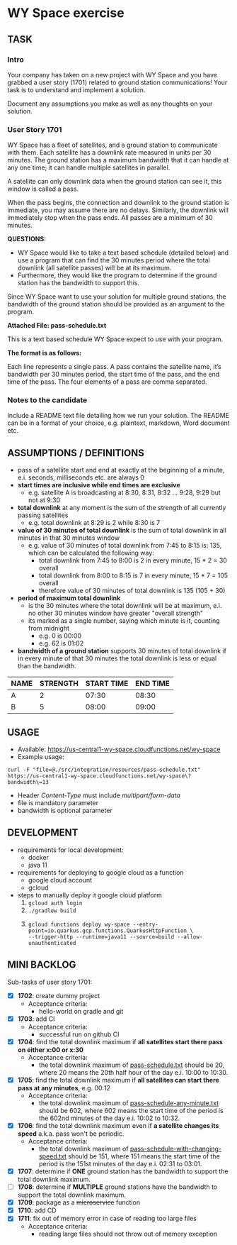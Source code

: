 # WY Space exercise

## TASK

### Intro

Your company has taken on a new project with WY Space and you have grabbed a user story (1701) related to ground station communications! Your task is to understand and implement a solution.

Document any assumptions you make as well as any thoughts on your solution.

### User Story 1701

WY Space has a fleet of satellites, and a ground station to communicate with them. Each satellite has a downlink rate measured in units per 30 minutes. The ground station has a maximum bandwidth that it can handle at any one time; it can handle multiple satellites in parallel.

A satellite can only downlink data when the ground station can see it, this window is called a pass.

When the pass begins, the connection and downlink to the ground station is immediate, you may assume there are no delays. Similarly, the downlink will immediately stop when the pass ends. All passes are a minimum of 30 minutes.

**QUESTIONS:**

- WY Space would like to take a text based schedule (detailed below) and use a program that can find the 30 minutes period where the total downlink (all satellite passes) will be at its maximum.
- Furthermore, they would like the program to determine if the ground station has the bandwidth to support this.

Since WY Space want to use your solution for multiple ground stations, the bandwidth of the ground station should be provided as an argument to the program.

**Attached File: pass-schedule.txt**

This is a text based schedule WY Space expect to use with your program.

**The format is as follows:**

Each line represents a single pass. A pass contains the satellite name, it’s bandwidth per 30 minutes period, the start time of the pass, and the end time of the pass. The four elements of a pass are comma separated.

### Notes to the candidate

Include a README text file detailing how we run your solution. The README can be in a format of your choice, e.g. plaintext, markdown, Word document etc.

## ASSUMPTIONS / DEFINITIONS
- pass of a satellite start and end at exactly at the beginning of a minute, e.i. seconds, milliseconds etc. are always 0
- **start times are inclusive while end times are exclusive**
  - e.g. satellite A is broadcasting at 8:30, 8:31, 8:32 ... 9:28, 9:29 but not at 9:30
- **total downlink** at any moment is the sum of the strength of all currently passing satellites
  - e.g. total downlink at  8:29 is 2 while 8:30 is 7
- **value of 30 minutes of total downlink** is the sum of total downlink in all minutes in that 30 minutes window
  - e.g. value of 30 minutes of total downlink from 7:45 to 8:15 is: 135, which can be calculated the following way:
    - total downlink from 7:45 to 8:00 is 2 in every minute, 15 * 2 = 30 overall
    - total downlink from 8:00 to 8:15 is 7 in every minute, 15 * 7 = 105 overall
    - therefore value of 30 minutes of total downlink is 135 (105 + 30)
- **period of maximum total downlink** 
  - is the 30 minutes where the total downlink will be at maximum, e.i. no other 30 minutes window have greater "overall strength"
  - its marked as a single number, saying which minute is it, counting from midnight
    - e.g. 0 is 00:00
    - e.g. 62 is 01:02
- **bandwidth of a ground station** supports 30 minutes of total downlink if in every minute of that 30 minutes the total downlink is less or equal than the bandwidth. 


| NAME | STRENGTH | START TIME | END TIME |
|------|----------|------------|----------|
| A    | 2        | 07:30      | 08:30    |
| B    | 5        | 08:00      | 09:00    |

## USAGE

* Available: https://us-central1-wy-space.cloudfunctions.net/wy-space
* Example usage: 
```shell
curl -F "file=@./src/integration/resources/pass-schedule.txt"  https://us-central1-wy-space.cloudfunctions.net/wy-space\?bandwidth\=13
```
* Header _Content-Type_ must include _multipart/form-data_
* file is mandatory parameter
* bandwidth is optional parameter

## DEVELOPMENT

- requirements for local development:
  - docker
  - java 11
- requirements for deploying to google cloud as a function
  - google cloud account
  - gcloud
- steps to manually deploy it google cloud platform
  1. `gcloud auth login`
  1. `./gradlew build`
  1. ```shell
     gcloud functions deploy wy-space --entry-point=io.quarkus.gcp.functions.QuarkusHttpFunction \
     --trigger-http --runtime=java11 --source=build --allow-unauthenticated
     ```

## MINI BACKLOG

Sub-tasks of user story 1701:

- [x] **1702**: create dummy project
  - Acceptance criteria:
    - hello-world on gradle and git
- [X] **1703**: add CI
  - Acceptance criteria:
    - successful run on github CI
- [X] **1704**: find the total downlink maximum if **all satellites start there pass on either x:00 or x:30**
  - Acceptance criteria:
    - the total downlink maximum of [pass-schedule.txt](src/integration/resources/pass-schedule.txt) should be 20, where 20 means the 20th half hour of the day e.i. 10:00 to 10:30.
- [X] **1705**: find the total downlink maximum if **all satellites can start there pass at any minutes**, e.g. 00:12
  - Acceptance criteria:
    - the total downlink maximum of [pass-schedule-any-minute.txt](src/integration/resources/pass-schedule-any-minute.txt) should be 602, where 602 means the start time of the period is the 602nd minutes of the day e.i. 10:02 to 10:32.
- [X] **1706**: find the total downlink maximum even if **a satellite changes its speed** a.k.a. pass won't be periodic.
  - Acceptance criteria:
    - the total downlink maximum of [pass-schedule-with-changing-speed.txt](src/integration/resources/pass-schedule-with-changing-speed.txt) should be 151, where 151 means the start time of the period is the 151st minutes of the day e.i. 02:31 to 03:01.
- [X] **1707**: determine if **ONE** ground station has the bandwidth to support the total downlink maximum.
- [ ] **1708**: determine if **MULTIPLE** ground stations have the bandwidth to support the total downlink maximum.
- [X] **1709**: package as a ~~microservice~~ function
- [X] **1710**: add CD
- [X] **1711**: fix out of memory error in case of reading too large files
  - Acceptance criteria:
    - reading large files should not throw out of memory exception
